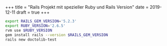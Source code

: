 +++
title = "Rails Projekt mit spezieller Ruby und Rails Version"
date = 2019-12-11
draft = true
+++

```bash
export RAILS_GEM_VERSION='5.2.3'
export RUBY_VERSION='2.6.5'
rvm use $RUBY_VERSION
gem install rails --version $RAILS_GEM_VERSION
rails new doctolib-test
```
